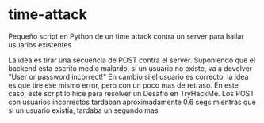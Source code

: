 # time-attack
Pequeño script en Python de un time attack contra un server  para hallar usuarios existentes

La idea es tirar una secuencia de POST contra el server. Suponiendo que el backend esta escrito medio malardo, si un usuario no existe,
va a devolver "User or password incorrect!"
En cambio si el usuario es correcto, la idea es que tire ese mismo error, pero con un poco mas de retraso. 
En este caso, este script lo hice para resolver un Desafio en TryHackMe. Los POST con usuarios incorrectos tardaban aproximadamente 0.6 segs
mientras que si un usuario existía, tardaba un segundo mas
